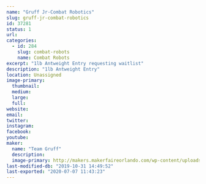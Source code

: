 ```yaml
---
name: "Gruff Jr-Combat Robotics"
slug: gruff-jr-combat-robotics
id: 37281
status: 1
url: 
categories:
  - id: 284
    slug: combat-robots
    name: Combat Robots
excerpt: "1lb Antweight Entry requesting waitlist"
description: "1lb Antweight Entry"
location: Unassigned
image-primary:
  thumbnail: 
  medium: 
  large: 
  full: 
website: 
email: 
twitter: 
instagram: 
facebook: 
youtube: 
maker:
  name: "Team Gruff"
  description:
  image-primary: http://makers.makerfaireorlando.com/wp-content/uploads/2019/08/Gruff-Team-S2019-1024x683.jpg
last-modified-db: "2019-10-31 14:49:52"
last-exported: "2020-07-07 11:43:23"
---
```

